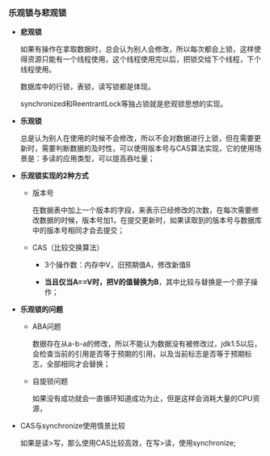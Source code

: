 ### 乐观锁与悲观锁

* **悲观锁**

  如果有操作在拿取数据时，总会认为别人会修改，所以每次都会上锁，这样使得资源只能有一个线程使用，这个线程使用完以后，把锁交给下个线程，下个线程使用。

  数据库中的行锁，表锁，读写锁都是体现。

  synchronized和ReentrantLock等独占锁就是悲观锁思想的实现。

* **乐观锁**

  总是认为别人在使用的时候不会修改，所以不会对数据进行上锁，但在需要更新时，需要判断数据的及时性，可以使用版本号与CAS算法实现，它的使用场景是：多读的应用类型，可以提高吞吐量；

* **乐观锁实现的2种方式**

  - 版本号

    在数据表中加上一个版本的字段，来表示已经修改的次数，在每次需要修改数据的时候，版本号加1，在提交更新时，如果读取到的版本号与数据库中的版本号相同才会去提交；

  - CAS（比较交换算法）

    - 3个操作数：内存中V，旧预期值A，修改新值B


    - **当且仅当A==V时，把V的值替换为B**，其中比较与替换是一个原子操作；

* **乐观锁的问题**

  - ABA问题

    数据存在从a-b-a的修改，所以不能认为数据没有被修改过，jdk1.5以后，会检查当前的引用是否等于预期的引用，以及当前标志是否等于预期标志，全部相同才会替换；

  - 自旋锁问题

    如果没有成功就会一直循环知道成功为止，但是这样会消耗大量的CPU资源，

* CAS与synchronize使用情景比较

  如果是读>写，那么使用CAS比较高效，在写>读，使用synchronize;